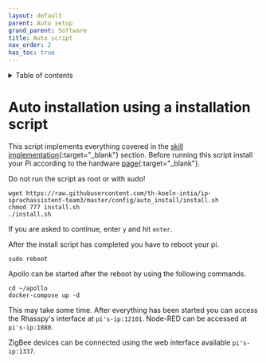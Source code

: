 ```yaml
---
layout: default
parent: Auto setup
grand_parent: Software
title: Auto script
nav_order: 2
has_toc: true
---
```

<details closed markdown="block">
  <summary>
    Table of contents
  </summary>
  {: .text-delta }
1. TOC
{:toc}
</details>

# Auto installation using a installation script

This script implements everything covered in the [skill implementation](../skills/intro/skill-intro.html){:target="_blank"} section. Before running this script install your Pi according to the hardware [page](../hardware/hardware-setup.html){:target="_blank"}.

Do not run the script as root or with sudo!

```shell
wget https://raw.githubusercontent.com/th-koeln-intia/ip-sprachassistent-team3/master/config/auto_install/install.sh
chmod 777 install.sh
./install.sh
```

If you are asked to continue, enter ```y``` and hit ```enter```.

After the install script has completed you have to reboot your pi.

```shell
sudo reboot
```

Apollo can be started after the reboot by using the following commands.

```shell
cd ~/apollo
docker-compose up -d
```

This may take some time. After everything has been started you can access the Rhasspy's interface at ```pi's-ip:12101```. Node-RED can be accessed at ```pi's-ip:1880```.

ZigBee devices can be connected using the web interface available ```pi's-ip:1337```.
